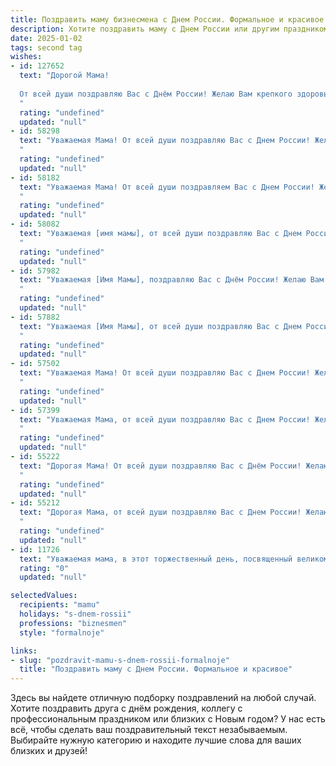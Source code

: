 ```yaml
---
title: Поздравить маму бизнесмена с Днем России. Формальное и красивое
description: Хотите поздравить маму с Днем России или другим праздником? Наш ИИ создаст незабываемое поздравление, а вы обязательно выделитесь среди других.  
date: 2025-01-02
tags: second tag
wishes:
- id: 127652
  text: "Дорогой Мама!
  
  От всей души поздравляю Вас с Днём России! Желаю Вам крепкого здоровья, благополучия и неизменного оптимизма. Пусть этот праздник наполнит Вашу жизнь радостью и гордостью за нашу великую страну.  Успехов Вам во всех Ваших начинаниях и всегда верных решений в бизнесе! С праздником!
  "
  rating: "undefined"
  updated: "null"
- id: 58298
  text: "Уважаемая Мама! От всей души поздравляю Вас с Днем России! Желаю Вам крепкого здоровья, благополучия и успехов в Ваших делах. Пусть этот праздник станет символом единства, процветания и гордости за нашу великую страну.
  "
  rating: "undefined"
  updated: "null"
- id: 58182
  text: "Уважаемая Мама! От всей души поздравляем Вас с Днем России! Желаем Вам крепкого здоровья, благополучия и процветания! Пусть Ваша бизнес-инициатива приносит плоды, а Ваша жизнь будет наполнена радостью и успехом!
  "
  rating: "undefined"
  updated: "null"
- id: 58082
  text: "Уважаемая [имя мамы], от всей души поздравляю Вас с Днем России! Желаю Вам крепкого здоровья, благополучия и успехов в Вашем бизнесе. Пусть этот праздник принесет Вам радость, мир и процветание!
  "
  rating: "undefined"
  updated: "null"
- id: 57982
  text: "Уважаемая [Имя Мамы], поздравляю Вас с Днём России! Желаю Вам крепкого здоровья, благополучия и процветания в Вашем бизнесе. Пусть этот праздник принесет Вам радость и гордость за нашу страну.
  "
  rating: "undefined"
  updated: "null"
- id: 57882
  text: "Уважаемая [Имя Мамы], от всей души поздравляю Вас с Днем России! Желаю Вам крепкого здоровья, благополучия и успехов в Вашем бизнесе. Пусть этот праздник принесет в Вашу жизнь радость, мир и процветание!
  "
  rating: "undefined"
  updated: "null"
- id: 57502
  text: "Уважаемая Мама! От всей души поздравляю Вас с Днем России! Желаю Вам крепкого здоровья, благополучия и процветания в Вашем бизнесе. Пусть этот день станет символом гордости за нашу прекрасную страну и вдохновит Вас на новые успехи!
  "
  rating: "undefined"
  updated: "null"
- id: 57399
  text: "Уважаемая Мама, от всей души поздравляю Вас с Днем России! Желаю Вам крепкого здоровья, благополучия, процветания и успехов в Вашей деятельности, как бизнесмена!
  "
  rating: "undefined"
  updated: "null"
- id: 55222
  text: "Дорогая Мама! От всей души поздравляю Вас с Днём России! Желаю Вам крепкого здоровья, процветания в Вашем бизнесе и всего самого доброго! Пусть этот день принесёт Вам радость, мир и гордость за нашу великую Родину!
  "
  rating: "undefined"
  updated: "null"
- id: 55212
  text: "Дорогая Мама, от всей души поздравляю Вас с Днем России! Желаю Вам крепкого здоровья, благополучия и успехов в Вашем бизнесе. Пусть этот праздник подарит Вам  радость, гордость за нашу страну и вдохновение на новые свершения!
  "
  rating: "undefined"
  updated: "null"
- id: 11726
  text: "Уважаемая мама, в этот торжественный день, посвященный великому празднику Дня России, я хочу выразить Вам глубочайшее уважение и искренние поздравления. Ваш неутомимый труд и решительность в бизнесе являются истинным примером для подражания. Пусть этот день принесет Вам радость и новые успехи, а Ваш путь будет покрыт цветами успеха и благополучия. С праздником, мама!"
  rating: "0"
  updated: "null"

selectedValues:
  recipients: "mamu"
  holidays: "s-dnem-rossii"
  professions: "biznesmen"
  style: "formalnoje"

links:
- slug: "pozdravit-mamu-s-dnem-rossii-formalnoje"
  title: "Поздравить маму с Днем России. Формальное и красивое"
---
```


Здесь вы найдете отличную подборку поздравлений на любой случай. 
Хотите поздравить друга с днём рождения, коллегу с профессиональным праздником или близких с Новым годом? У нас есть всё, чтобы сделать ваш поздравительный текст незабываемым. Выбирайте нужную категорию и находите лучшие слова для ваших близких и друзей!
